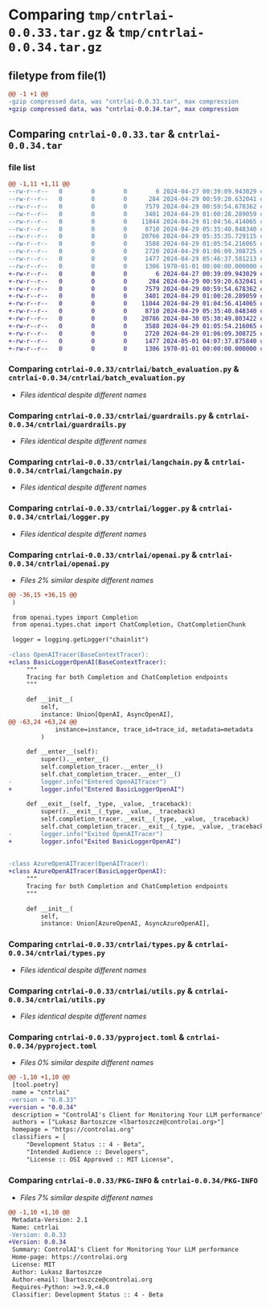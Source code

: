 # Comparing `tmp/cntrlai-0.0.33.tar.gz` & `tmp/cntrlai-0.0.34.tar.gz`

## filetype from file(1)

```diff
@@ -1 +1 @@
-gzip compressed data, was "cntrlai-0.0.33.tar", max compression
+gzip compressed data, was "cntrlai-0.0.34.tar", max compression
```

## Comparing `cntrlai-0.0.33.tar` & `cntrlai-0.0.34.tar`

### file list

```diff
@@ -1,11 +1,11 @@
--rw-r--r--   0        0        0        6 2024-04-27 00:39:09.943029 cntrlai-0.0.33/README.md
--rw-r--r--   0        0        0      284 2024-04-29 00:59:20.632041 cntrlai-0.0.33/cntrlai/__init__.py
--rw-r--r--   0        0        0     7579 2024-04-29 00:59:54.678362 cntrlai-0.0.33/cntrlai/batch_evaluation.py
--rw-r--r--   0        0        0     3401 2024-04-29 01:00:28.289059 cntrlai-0.0.33/cntrlai/guardrails.py
--rw-r--r--   0        0        0    11044 2024-04-29 01:04:56.414065 cntrlai-0.0.33/cntrlai/langchain.py
--rw-r--r--   0        0        0     8710 2024-04-29 05:35:40.848340 cntrlai-0.0.33/cntrlai/logger.py
--rw-r--r--   0        0        0    20766 2024-04-29 05:35:35.729115 cntrlai-0.0.33/cntrlai/openai.py
--rw-r--r--   0        0        0     3588 2024-04-29 01:05:54.216065 cntrlai-0.0.33/cntrlai/types.py
--rw-r--r--   0        0        0     2720 2024-04-29 01:06:09.308725 cntrlai-0.0.33/cntrlai/utils.py
--rw-r--r--   0        0        0     1477 2024-04-29 05:46:37.581213 cntrlai-0.0.33/pyproject.toml
--rw-r--r--   0        0        0     1306 1970-01-01 00:00:00.000000 cntrlai-0.0.33/PKG-INFO
+-rw-r--r--   0        0        0        6 2024-04-27 00:39:09.943029 cntrlai-0.0.34/README.md
+-rw-r--r--   0        0        0      284 2024-04-29 00:59:20.632041 cntrlai-0.0.34/cntrlai/__init__.py
+-rw-r--r--   0        0        0     7579 2024-04-29 00:59:54.678362 cntrlai-0.0.34/cntrlai/batch_evaluation.py
+-rw-r--r--   0        0        0     3401 2024-04-29 01:00:28.289059 cntrlai-0.0.34/cntrlai/guardrails.py
+-rw-r--r--   0        0        0    11044 2024-04-29 01:04:56.414065 cntrlai-0.0.34/cntrlai/langchain.py
+-rw-r--r--   0        0        0     8710 2024-04-29 05:35:40.848340 cntrlai-0.0.34/cntrlai/logger.py
+-rw-r--r--   0        0        0    20786 2024-04-30 05:30:49.803422 cntrlai-0.0.34/cntrlai/openai.py
+-rw-r--r--   0        0        0     3588 2024-04-29 01:05:54.216065 cntrlai-0.0.34/cntrlai/types.py
+-rw-r--r--   0        0        0     2720 2024-04-29 01:06:09.308725 cntrlai-0.0.34/cntrlai/utils.py
+-rw-r--r--   0        0        0     1477 2024-05-01 04:07:37.875840 cntrlai-0.0.34/pyproject.toml
+-rw-r--r--   0        0        0     1306 1970-01-01 00:00:00.000000 cntrlai-0.0.34/PKG-INFO
```

### Comparing `cntrlai-0.0.33/cntrlai/batch_evaluation.py` & `cntrlai-0.0.34/cntrlai/batch_evaluation.py`

 * *Files identical despite different names*

### Comparing `cntrlai-0.0.33/cntrlai/guardrails.py` & `cntrlai-0.0.34/cntrlai/guardrails.py`

 * *Files identical despite different names*

### Comparing `cntrlai-0.0.33/cntrlai/langchain.py` & `cntrlai-0.0.34/cntrlai/langchain.py`

 * *Files identical despite different names*

### Comparing `cntrlai-0.0.33/cntrlai/logger.py` & `cntrlai-0.0.34/cntrlai/logger.py`

 * *Files identical despite different names*

### Comparing `cntrlai-0.0.33/cntrlai/openai.py` & `cntrlai-0.0.34/cntrlai/openai.py`

 * *Files 2% similar despite different names*

```diff
@@ -36,15 +36,15 @@
 )
 
 from openai.types import Completion
 from openai.types.chat import ChatCompletion, ChatCompletionChunk
 
 logger = logging.getLogger("chainlit")
 
-class OpenAITracer(BaseContextTracer):
+class BasicLoggerOpenAI(BaseContextTracer):
     """
     Tracing for both Completion and ChatCompletion endpoints
     """
 
     def __init__(
         self,
         instance: Union[OpenAI, AsyncOpenAI],
@@ -63,24 +63,24 @@
             instance=instance, trace_id=trace_id, metadata=metadata
         )
 
     def __enter__(self):
         super().__enter__()
         self.completion_tracer.__enter__()
         self.chat_completion_tracer.__enter__()
-        logger.info("Entered OpenAITracer")
+        logger.info("Entered BasicLoggerOpenAI")
 
     def __exit__(self, _type, _value, _traceback):
         super().__exit__(_type, _value, _traceback)
         self.completion_tracer.__exit__(_type, _value, _traceback)
         self.chat_completion_tracer.__exit__(_type, _value, _traceback)
-        logger.info("Exited OpenAITracer")
+        logger.info("Exited BasicLoggerOpenAI")
 
 
-class AzureOpenAITracer(OpenAITracer):
+class AzureOpenAITracer(BasicLoggerOpenAI):
     """
     Tracing for both Completion and ChatCompletion endpoints
     """
 
     def __init__(
         self,
         instance: Union[AzureOpenAI, AsyncAzureOpenAI],
```

### Comparing `cntrlai-0.0.33/cntrlai/types.py` & `cntrlai-0.0.34/cntrlai/types.py`

 * *Files identical despite different names*

### Comparing `cntrlai-0.0.33/cntrlai/utils.py` & `cntrlai-0.0.34/cntrlai/utils.py`

 * *Files identical despite different names*

### Comparing `cntrlai-0.0.33/pyproject.toml` & `cntrlai-0.0.34/pyproject.toml`

 * *Files 0% similar despite different names*

```diff
@@ -1,10 +1,10 @@
 [tool.poetry]
 name = "cntrlai"
-version = "0.0.33"
+version = "0.0.34"
 description = "ControlAI's Client for Monitoring Your LLM performance"
 authors = ["Lukasz Bartoszcze <lbartoszcze@controlai.org>"]
 homepage = "https://controlai.org"
 classifiers = [
     "Development Status :: 4 - Beta",
     "Intended Audience :: Developers",
     "License :: OSI Approved :: MIT License",
```

### Comparing `cntrlai-0.0.33/PKG-INFO` & `cntrlai-0.0.34/PKG-INFO`

 * *Files 7% similar despite different names*

```diff
@@ -1,10 +1,10 @@
 Metadata-Version: 2.1
 Name: cntrlai
-Version: 0.0.33
+Version: 0.0.34
 Summary: ControlAI's Client for Monitoring Your LLM performance
 Home-page: https://controlai.org
 License: MIT
 Author: Lukasz Bartoszcze
 Author-email: lbartoszcze@controlai.org
 Requires-Python: >=3.9,<4.0
 Classifier: Development Status :: 4 - Beta
```

